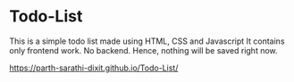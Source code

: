 # Todo-List
This is a simple todo list made using HTML, CSS and Javascript
It contains only frontend work. No backend.
Hence, nothing will be saved right now.

https://parth-sarathi-dixit.github.io/Todo-List/
